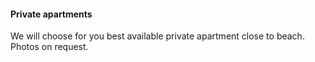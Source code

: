 #### Private apartments

We will choose for you best available private apartment close to beach. Photos on request.

